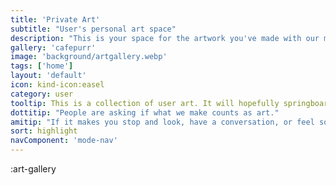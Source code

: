 ```yaml
---
title: 'Private Art'
subtitle: "User's personal art space"
description: "This is your space for the artwork you've made with our modellers. Thanks for being a part of the Kind Community"
gallery: 'cafepurr'
image: 'background/artgallery.webp'
tags: ['home']
layout: 'default'
icon: kind-icon:easel
category: user
tooltip: This is a collection of user art. It will hopefully springboard into a more fully-featured editor and image playground
dottitip: "People are asking if what we make counts as art."
amitip: "If it makes you stop and look, have a conversation, or feel something new, I’d say it does it's job!"
sort: highlight
navComponent: 'mode-nav'
---
```


:art-gallery
